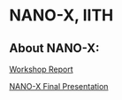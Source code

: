 # NANO-X, IITH

## About NANO-X:

[Workshop Report](./NANO-X%20REPORT.pdf)

[NANO-X Final Presentation](https://docs.google.com/presentation/d/1fc-2pL7r7J2dFQGujVeOgyxO9hIrPX8EUatvF3DyI54/edit#slide=id.p1)
